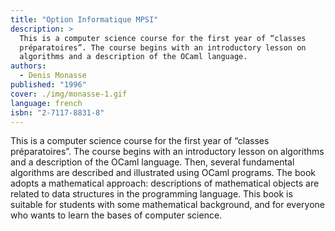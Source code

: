 ```yaml
---
title: "Option Informatique MPSI"
description: >
  This is a computer science course for the first year of “classes
  préparatoires”. The course begins with an introductory lesson on
  algorithms and a description of the OCaml language.
authors:
  - Denis Monasse
published: "1996"
cover: ./img/monasse-1.gif
language: french
isbn: "2-7117-8831-8"
---
```


This is a computer science course for the first year of “classes
préparatoires”. The course begins with an introductory lesson on
algorithms and a description of the OCaml language. Then, several
fundamental algorithms are described and illustrated using OCaml
programs. The book adopts a mathematical approach: descriptions of
mathematical objects are related to data structures in the programming
language. This book is suitable for students with some mathematical
background, and for everyone who wants to learn the bases of computer
science.